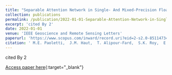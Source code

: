 ```yaml
---
title: "Separable Attention Network in Single- And Mixed-Precision Floating Point for Land-Cover Classification of Remote Sensing Images"
collection: publications
permalink: /publication/2022-01-01-Separable-Attention-Network-in-Single-And-Mixed-Precision-Floating-Point-for-Land-Cover-Classification-of-Remote-Sensing-Images
excerpt: 'cited By 2'
date: 2022-01-01
venue: 'IEEE Geoscience and Remote Sensing Letters'
paperurl: 'https://www.scopus.com/inward/record.uri?eid=2-s2.0-85114734225&doi=10.1109%2fLGRS.2021.3108965&partnerID=40&md5=1f51fb9ff7dfa02abf6e825ddf94eaf1'
citation: ' M.E. Paoletti,  J.M. Haut,  T. Alipour-Fard,  S.K. Roy,  E.M.T. Hendrix,  A. Plaza, &quot;Separable Attention Network in Single- And Mixed-Precision Floating Point for Land-Cover Classification of Remote Sensing Images.&quot; IEEE Geoscience and Remote Sensing Letters, 2022.'
---
```

cited By 2

[Access paper here](https://www.scopus.com/inward/record.uri?eid=2-s2.0-85114734225&doi=10.1109%2fLGRS.2021.3108965&partnerID=40&md5=1f51fb9ff7dfa02abf6e825ddf94eaf1){:target="_blank"}
